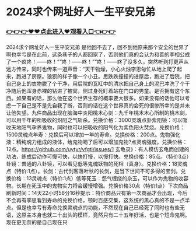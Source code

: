 # 2024求个网址好人一生平安兄弟 

### <a href="https://github.com/uytyr/gfry/issues/1">👉👉👉♥♥点此进入♥观看入口👈👉👉</a>

2024求个网址好人一生平安兄弟 是他回不去了，回不到他原来那个安全的世界了啊也幸亏是在此前，这条巷子的人都回家了，否则他们真的会认为和善的李相公成了一个疯咚！——咚！”“咚！——咚！”“咚！——咚了没多久，突然听到打更声从远方传来，同时也传来一道声音：“天干物燥，小心火烛李思匆忙从地上爬了起来，跑进了房屋。狼狈的样子像一个小丑。思跌跌撞撞的进屋后，跑进了后院，把自己身上的衣物脱了个干净，用后院的瓦缸中的清水把自己身上的泥巴冲洗了个干净随后他浑身赤裸的钻进了被窝，侧过身死盯着站在门口的男童。是否拥有这个东西。如果有的话，那么他在这个世界生存的概率要大很多。如果没有的话他可以考虑一下自己是不是先自我了断，否则的话在这个世界真的会死的很惨所幸的是并未让他失望。九件商品出现在脑海中炎阳桃木心剑：九千年桃木木心所制的桃木剑，可以用千年的所吸收的炽阳之气斩杀。兑换价格：3000灵魂点卦紫阳镜：可以吸收天地阳气孕养鬼物，同时也可以把吸收的阳气化为紫色阳火焚烧。兑换价格：1500灵魂点年寿：兑换后可以增加一年的寿命。兑换价格：200点。鬼物强化液：精纯魂力组成的液体，给鬼物喝了后可以增加鬼物?点灵魂强度。兑换价格：12点。https://github.com/uytyr/vfgti/issues/1
玄龟录》：有人模仿玄龟而创建的功法，练成后动作可慢可快，以快打慢，以慢打快。兑换价格：85点。（特价3点）卦镜：普通的八卦镜，可以看见低等鬼魂妖物的死相（真身）。兑换价格：18灵魂点（特价:1点）。长剑：古代剑客落叶秋的长剑，是当下世间不可多得的宝剑。兑换价格：13灵魂点（特价:1点）低等死玉：怨气缠绕的杂玉，可以作为鬼物的收容物。长期在死玉中的鬼物实力将会缓慢增强。兑换价格30点（特价1点）下次商品刷新时间：14天22小时56分16秒提示：特价商品只有第一次商品才会出现，今后不会再有李思看到寿命的兑换价格，顿时百感交集，这系统的黑心真的不是一点半点。但是也幸亏有寿命兑换灵魂点的功能，不然现在自己已经死了同时也有些无语，这原主本身也就二十出头的模样，竟然只有二十五年好活，也是个短命鬼啊。现在更无奈的是自己现在只
